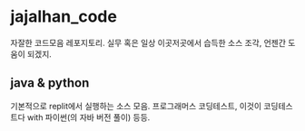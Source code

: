# jajalhan_code
자잘한 코드모음 레포지토리.
실무 혹은 일상 이곳저곳에서 습득한 소스 조각, 언젠간 도움이 되겠지.

## java & python
기본적으로 replit에서 실행하는 소스 모음.
프로그래머스 코딩테스트, 이것이 코딩테스트다 with 파이썬(의 자바 버전 풀이) 등등.
